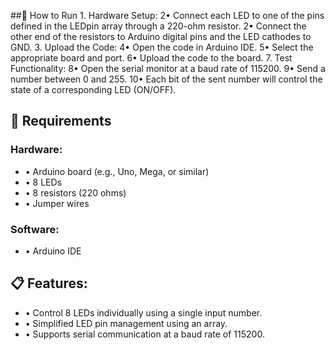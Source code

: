 ##🚀 How to Run
        1.	Hardware Setup:
	2•	Connect each LED to one of the pins defined in the LEDpin array through a 220-ohm resistor.
	2•	Connect the other end of the resistors to Arduino digital pins and the LED cathodes to GND.
	3.	Upload the Code:
	4•	Open the code in Arduino IDE.
	5•	Select the appropriate board and port.
	6•	Upload the code to the board.
  	7.	Test Functionality:
	8•	Open the serial monitor at a baud rate of 115200.
	9•	Send a number between 0 and 255.
	10•	Each bit of the sent number will control the state of a corresponding LED (ON/OFF).



## 🔧 Requirements

### Hardware:
  -	•	Arduino board (e.g., Uno, Mega, or similar)
  - •	8 LEDs
  -	•	8 resistors (220 ohms)
  -	•	Jumper wires
  
###  Software:
  -	•	Arduino IDE

## 📋 Features:
-	•	Control 8 LEDs individually using a single input number.
-	•	Simplified LED pin management using an array.
-	•	Supports serial communication at a baud rate of 115200.
